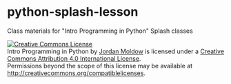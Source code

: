 # python-splash-lesson
Class materials for "Intro Programming in Python" Splash classes

<a rel="license" href="http://creativecommons.org/licenses/by/4.0/"><img alt="Creative Commons License" style="border-width:0" src="https://i.creativecommons.org/l/by/4.0/88x31.png" /></a><br /><span xmlns:dct="http://purl.org/dc/terms/" property="dct:title">Intro Programming in Python</span> by <a xmlns:cc="http://creativecommons.org/ns#" href="https://github.com/jmoldow/python-splash-lesson" property="cc:attributionName" rel="cc:attributionURL">Jordan Moldow</a> is licensed under a <a rel="license" href="http://creativecommons.org/licenses/by/4.0/">Creative Commons Attribution 4.0 International License</a>.<br />Permissions beyond the scope of this license may be available at <a xmlns:cc="http://creativecommons.org/ns#" href="http://creativecommons.org/compatiblelicenses" rel="cc:morePermissions">http://creativecommons.org/compatiblelicenses</a>.

